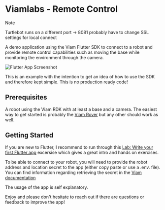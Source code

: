 # Viamlabs - Remote Control

> [!NOTE]  
> Turtlebot runs on a different port -> 8081
> probably have to change SSL settings for local connect


A demo application using the Viam Flutter SDK to connect to a robot and provide remote control capabilities such as moving the base while monitoring the environment through the camera.

![Flutter App Screenshot](./media/viamlabs-remote-control.jpeg)

This is an example with the intention to get an idea of how to use the SDK and therefore kept simple. This is no production ready code!

## Prerequisites

A robot using the Viam RDK with at least a base and a camera. The easiest way to get started is probably the [Viam Rover](https://www.viam.com/resources/rover) but any other should work as well.


## Getting Started

If you are new to Flutter, I recommend to run through this [Lab: Write your first Flutter app](https://docs.flutter.dev/get-started/install) excersise which gives a great intro and hands on exercises.

To be able to connect to your robot, you will need to provide the robot address and location secret to the app (either copy paste or use a .env. file). You can find information regarding retrieving the secret in the [Viam documentation](https://docs.viam.com/manage/fleet/robots/#code-sample)

The usage of the app is self explanatory.

Enjoy and please don't hesitate to reach out if there are questions or feedback to improve the app!

